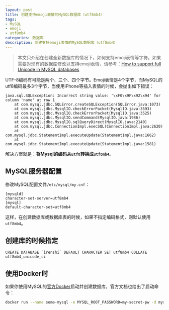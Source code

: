 ```yaml
---
layout: post
title: 创建支持emoji表情的MySQL数据库（utf8mb4）
tags:
- MySQL
- emoji
- utf8mb4
categories: 数据库
description: 创建支持emoji表情的MySQL数据库（utf8mb4）
---
```


>本文只介绍在创建全新数据库的情况下，如何支持emoji表情等字符。如果需要对现有的数据库修改以支持emoji表情，请参考：[How to support full Unicode in MySQL databases](/2016/08/14/how-to-support-full-unicode-in-mysql.html)

UTF-8编码有可能是两个、三个、四个字节。Emoji表情是4个字节，而MySQL的utf8编码最多3个字节，当使用iPhone等插入表情的时候，会抛出如下错误：
```
java.sql.SQLException: Incorrect string value: '\xF0\x9F\x92\x94' for column 'name' at row 1
    at com.mysql.jdbc.SQLError.createSQLException(SQLError.java:1073)
    at com.mysql.jdbc.MysqlIO.checkErrorPacket(MysqlIO.java:3593)
    at com.mysql.jdbc.MysqlIO.checkErrorPacket(MysqlIO.java:3525)
    at com.mysql.jdbc.MysqlIO.sendCommand(MysqlIO.java:1986)
    at com.mysql.jdbc.MysqlIO.sqlQueryDirect(MysqlIO.java:2140)
    at com.mysql.jdbc.ConnectionImpl.execSQL(ConnectionImpl.java:2620)
    at com.mysql.jdbc.StatementImpl.executeUpdate(StatementImpl.java:1662)
    at com.mysql.jdbc.StatementImpl.executeUpdate(StatementImpl.java:1581)
```
解决方案就是：**将Mysql的编码从`utf8`转换成`utf8mb4`**。

## MySQL服务器配置

修改MySQL配置文件`/etc/mysql/my.cnf`：
```
[mysqld]
character-set-server=utf8mb4
[mysql]
default-character-set=utf8mb4
```
这样，在创建数据库或数据库表的时候，如果不指定编码格式，则默认使用`utf8mb4`。

## 创建库的时候指定

```mysql
CREATE DATABASE `irenshi` DEFAULT CHARACTER SET utf8mb4 COLLATE utf8mb4_unicode_ci
```

## 使用Docker时

如果你使用MySQL的[官方Docker](https://hub.docker.com/_/mysql/)启动并创建数据库，官方文档也给出了启动命令：
```bash
docker run --name some-mysql -e MYSQL_ROOT_PASSWORD=my-secret-pw -d mysql:tag --character-set-server=utf8mb4 --collation-server=utf8mb4_unicode_ci
```
